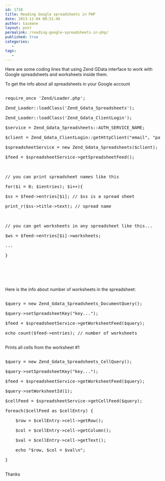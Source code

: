 ```yaml
---
id: 1738
title: Reading Google spreadsheets in PHP
date: 2013-11-04 00:51:49
author: taimane
layout: post
permalink: /reading-google-spreadsheets-in-php/
published: true
categories:
   -
tags:
   -
---
```

Here are some coding lines that using Zend GData interface to work with Google spreadsheets and worksheets inside them.

To get the info about all spreadsheets in your Google account
<pre class="prettyprint">
require_once 'Zend/Loader.php';
Zend_Loader::loadClass('Zend_Gdata_Spreadsheets');
Zend_Loader::loadClass('Zend_Gdata_ClientLogin');
$service = Zend_Gdata_Spreadsheets::AUTH_SERVICE_NAME;
$client = Zend_Gdata_ClientLogin::getHttpClient("email", "pass", $service);
$spreadsheetService = new Zend_Gdata_Spreadsheets($client);
$feed = $spreadsheetService->getSpreadsheetFeed();

// you can print spreadsheet names like this
for($i = 0; $i<count($feed->entries); $i++){
$ss = $feed->entries[$i]; // $ss is a spread sheet
print_r($ss->title->text); // spread name

// you can get worksheets in any spreadsheet like this...
$ws = $feed->entries[$i]->worksheets;
...
}


</pre>

Here is the info about number of worksheets in the spreadsheet:
<pre class="prettyprint">
$query = new Zend_Gdata_Spreadsheets_DocumentQuery();
$query->setSpreadsheetKey("key...");
$feed = $spreadsheetService->getWorksheetFeed($query);
echo count($feed->entries); // number of worksheets
</pre>

Prints all cells from the worksheet #1
<pre class="prettyprint">
$query = new Zend_Gdata_Spreadsheets_CellQuery();
$query->setSpreadsheetKey("key...");
$feed = $spreadsheetService->getWorksheetFeed($query);
$query->setWorksheetId(1);
$cellFeed = $spreadsheetService->getCellFeed($query);
foreach($cellFeed as $cellEntry) {
	$row = $cellEntry->cell->getRow();
	$col = $cellEntry->cell->getColumn();
	$val = $cellEntry->cell->getText();
	echo "$row, $col = $val\n";
}
</pre>

Thanks  

